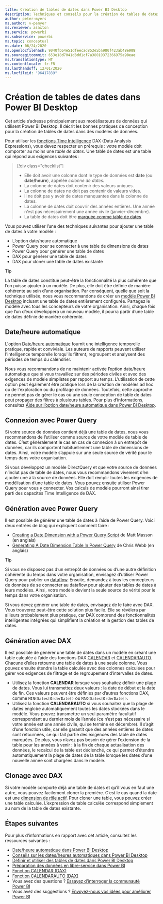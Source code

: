 ```yaml
---
title: Création de tables de dates dans Power BI Desktop
description: Techniques et conseils pour la création de tables de dates dans Power BI Desktop.
author: peter-myers
ms.author: v-pemyer
ms.reviewer: asaxton
ms.service: powerbi
ms.subservice: powerbi
ms.topic: conceptual
ms.date: 06/24/2020
ms.openlocfilehash: 9040fb54e51dfeecad853e5ba980f423ab48e908
ms.sourcegitcommit: 653e18d7041d3dd1cf7a38010372366975a98eae
ms.translationtype: HT
ms.contentlocale: fr-FR
ms.lasthandoff: 12/01/2020
ms.locfileid: "96417839"
---
```

# <a name="create-date-tables-in-power-bi-desktop"></a>Création de tables de dates dans Power BI Desktop

Cet article s’adresse principalement aux modélisateurs de données qui utilisent Power BI Desktop. Il décrit les bonnes pratiques de conception pour la création de tables de dates dans des modèles de données.

Pour utiliser les [fonctions Time Intelligence](/dax/time-intelligence-functions-dax) DAX (Data Analysis Expressions), vous devez respecter un prérequis : votre modèle doit comporter au moins une _table de dates_. Une table de dates est une table qui répond aux exigences suivantes :

> [!div class="checklist"]
> - Elle doit avoir une colonne dont le type de données est **date** (ou **date/heure**), appelée _colonne de dates_.
> - La colonne de dates doit contenir des valeurs uniques.
> - La colonne de dates ne doit pas contenir de valeurs vides.
> - Il ne doit pas y avoir de dates manquantes dans la colonne de dates.
> - La colonne de dates doit couvrir des années entières. Une année n’est pas nécessairement une année civile (janvier-décembre).
> - La table de dates doit être [marquée comme table de dates](../transform-model/desktop-date-tables.md#setting-your-own-date-table).

Vous pouvez utiliser l’une des techniques suivantes pour ajouter une table de dates à votre modèle :

- L’option date/heure automatique
- Power Query pour se connecter à une table de dimensions de dates
- Power Query pour générer une table de dates
- DAX pour générer une table de dates
- DAX pour cloner une table de dates existante

> [!TIP]
> La table de dates constitue peut-être la fonctionnalité la plus cohérente que l’on puisse ajouter à un modèle. De plus, elle doit être définie de manière cohérente au sein d’une organisation. Par conséquent, quelle que soit la technique utilisée, nous vous recommandons de créer un [modèle Power BI Desktop](../create-reports/desktop-templates.md) incluant une table de dates entièrement configurée. Partagez le modèle avec tous les concepteurs de votre organisation. Ainsi, chaque fois que l’un d’eux développera un nouveau modèle, il pourra partir d’une table de dates définie de manière cohérente.

## <a name="use-auto-datetime"></a>Date/heure automatique

L'option [Date/heure automatique](../transform-model/desktop-auto-date-time.md) fournit une intelligence temporelle pratique, rapide et conviviale. Les auteurs de rapports peuvent utiliser l'intelligence temporelle lorsqu'ils filtrent, regroupent et analysent des périodes de temps du calendrier.

Nous vous recommandons de ne maintenir activée l’option date/heure automatique que si vous travaillez sur des périodes civiles et avec des exigences de modèle simplistes par rapport au temps. L'utilisation de cette option peut également être pratique lors de la création de modèles ad hoc ou de l'exploration ou du profilage de données. Toutefois, cette approche ne permet pas de gérer le cas où une seule conception de table de dates peut propager des filtres à plusieurs tables. Pour plus d’informations, consultez [Aide sur l’option date/heure automatique dans Power BI Desktop](auto-date-time.md).

## <a name="connect-with-power-query"></a>Connexion avec Power Query

Si votre source de données contient déjà une table de dates, nous vous recommandons de l’utiliser comme source de votre modèle de table de dates. C’est généralement le cas en cas de connexion à un entrepôt de données, car ils comportent habituellement une table de dimensions de dates. Ainsi, votre modèle s’appuie sur une seule source de vérité pour le temps dans votre organisation.

Si vous développez un modèle DirectQuery et que votre source de données n’inclut pas de table de dates, nous vous recommandons vivement d’en ajouter une à la source de données. Elle doit remplir toutes les exigences de modélisation d’une table de dates. Vous pouvez ensuite utiliser Power Query pour vous y connecter. Vos calculs de modèle pourront ainsi tirer parti des capacités Time Intelligence de DAX.

## <a name="generate-with-power-query"></a>Génération avec Power Query

Il est possible de générer une table de dates à l’aide de Power Query. Voici deux entrées de blog qui expliquent comment faire :

- [Creating a Date Dimension with a Power Query Script](https://www.mattmasson.com/2014/02/creating-a-date-dimension-with-a-power-query-script/) de Matt Masson (en anglais)
- [Generating A Date Dimension Table In Power Query](https://blog.crossjoin.co.uk/2013/11/19/generating-a-date-dimension-table-in-power-query/) de Chris Webb (en anglais)

> [!TIP]
> Si vous ne disposez pas d’un entrepôt de données ou d’une autre définition cohérente du temps dans votre organisation, envisagez d’utiliser Power Query pour publier un [dataflow](../transform-model/dataflows/dataflows-introduction-self-service.md). Ensuite, demandez à tous les concepteurs de données de se connecter au dataflow pour ajouter des tables de dates à leurs modèles. Ainsi, votre modèle devient la seule source de vérité pour le temps dans votre organisation.

Si vous devez générer une table de dates, envisagez de le faire avec DAX. Vous trouverez peut-être cette solution plus facile. Elle se révèlera par ailleurs probablement plus pratique, car DAX comprend des fonctionnalités intelligentes intégrées qui simplifient la création et la gestion des tables de dates.

## <a name="generate-with-dax"></a>Génération avec DAX

Il est possible de générer une table de dates dans un modèle en créant une table calculée à l’aide des fonctions DAX [CALENDAR](/dax/calendar-function-dax) et [CALENDARAUTO](/dax/calendarauto-function-dax). Chacune d’elles retourne une table de dates à une seule colonne. Vous pouvez ensuite étendre la table calculée avec des colonnes calculées pour gérer vos exigences de filtrage et de regroupement d’intervalles de dates.

- Utilisez la fonction **CALENDAR** lorsque vous souhaitez définir une plage de dates. Vous lui transmettez deux valeurs : la date de début et la date de fin. Ces valeurs peuvent être définies par d’autres fonctions DAX, comme `MIN(Sales[OrderDate])` ou `MAX(Sales[OrderDate])`.
- Utilisez la fonction **CALENDARAUTO** si vous souhaitez que la plage de dates englobe automatiquement toutes les dates stockées dans le modèle. Vous pouvez transmettre un seul paramètre facultatif correspondant au dernier mois de l’année (ce n’est pas nécessaire si votre année est une année civile, qui se termine en décembre). Il s’agit d’une fonction utile, car elle garantit que des années entières de dates sont retournées, ce qui fait partie des exigences des table de dates marquées. De plus, vous n’avez pas besoin de gérer l’extension de la table pour les années à venir : à la fin de chaque actualisation des données, le recalcul de la table est déclenché, ce qui permet d’étendre automatiquement la plage de dates de la table lorsque les dates d’une nouvelle année sont chargées dans le modèle.

## <a name="clone-with-dax"></a>Clonage avec DAX

Si votre modèle comporte déjà une table de dates et qu’il vous en faut une autre, vous pouvez facilement cloner la première. C’est le cas quand la date est une [dimension de rôle actif](star-schema.md#role-playing-dimensions). Pour cloner une table, vous pouvez créer une table calculée. L’expression de table calculée correspond simplement au nom de la table de dates existante.

## <a name="next-steps"></a>Étapes suivantes

Pour plus d’informations en rapport avec cet article, consultez les ressources suivantes :

- [Date/heure automatique dans Power BI Desktop](../transform-model/desktop-auto-date-time.md)
- [Conseils sur les dates/heures automatiques dans Power BI Desktop](auto-date-time.md)
- [Définir et utiliser des tables de dates dans Power BI Desktop](../transform-model/desktop-date-tables.md)
- [Préparation des données en libre-service dans Power BI](../transform-model/dataflows/dataflows-introduction-self-service.md)
- [Fonction CALENDAR (DAX)](/dax/calendar-function-dax)
- [Fonction CALENDARAUTO (DAX)](/dax/calendarauto-function-dax)
- Vous avez des questions ? [Essayez d’interroger la communauté Power BI](https://community.powerbi.com/)
- Vous avez des suggestions ? [Envoyez-nous vos idées pour améliorer Power BI](https://ideas.powerbi.com/)